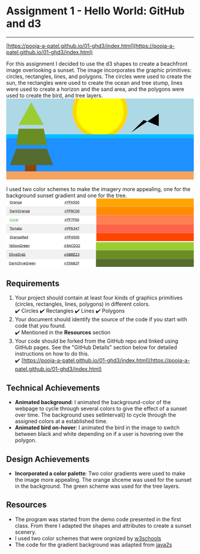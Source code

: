Assignment 1 - Hello World: GitHub and d3  
===
---
[https://pooja-a-patel.github.io/01-ghd3/index.html](https://pooja-a-patel.github.io/01-ghd3/index.html)  

For this assignment I decided to use the d3 shapes to create a beachfront image overlooking a sunset. The image incorporates the graphic primitives: circles, rectangles, lines, and polygons. The circles were used to create the sun, the rectangles were used to create the ocean  and tree stump, lines were used to create a horizon and the sand area, and the polygons were used to create the bird, and tree layers.
![image](https://github.com/pooja-a-patel/01-ghd3/blob/main/SVG_Image.png)

I used two color schemes to make the imagery more appealing, one for the background sunset gradient and one for the tree.
![image](https://github.com/pooja-a-patel/01-ghd3/blob/main/OrangeColors.PNG)
![image](https://github.com/pooja-a-patel/01-ghd3/blob/main/GreenColors.PNG)

## Requirements
1. Your project should contain at least four kinds of graphics primitives (circles, rectangles, lines, polygons) in different colors.  
    :heavy_check_mark: Circles :heavy_check_mark: Rectangles :heavy_check_mark: Lines :heavy_check_mark: Polygons  
2. Your document should identify the source of the code if you start with code that you found.  
    :heavy_check_mark: Mentioned in the **Resources** section
3. Your code should be forked from the GitHub repo and linked using GitHub pages. See the "GitHub Details" section below for detailed instructions on how to do this.  
    :heavy_check_mark: [https://pooja-a-patel.github.io/01-ghd3/index.html](https://pooja-a-patel.github.io/01-ghd3/index.html)

## Technical Achievements
- **Animated background**: I animated the background-color of the webpage to cycle through several colors to give the effect of a sunset over time. The background uses setInterval() to cycle through the assigned colors at a established time.
- **Animated bird on-hover**: I animated the bird in the image to switch between black and white depending on if a user is hovering over the polygon.

## Design Achievements
- **Incorporated a color palette**: Two color gradients were used to make the image more appealing. The orange shceme was used for the sunset in the background. The green scheme was used for the tree layers.

## Resources
- The program was started from the demo code presented in the first class. From there I adapted the shapes and attributes to create a sunset scenery.
- I used two color schemes that were orgnized by [w3schools](https://www.w3schools.com/colors/colors_groups.asp)
- The code for the gradient background was adapted from [java2s](http://www.java2s.com/Code/JavaScript/Development/UsingsetIntervaltoRepeatedlyChangetheDocumentBackgroundColor.htm)
